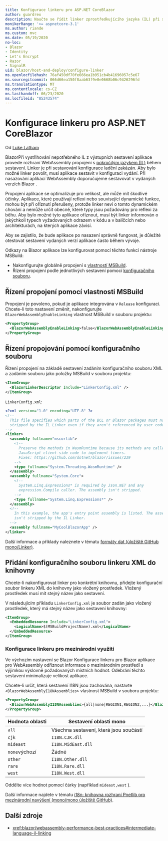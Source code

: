 ```yaml
---
title: Konfigurace linkeru pro ASP.NET CoreBlazor
author: guardrex
description: Naučte se řídit linker zprostředkujícího jazyka (IL) při sestavování Blazor aplikace.
monikerRange: '>= aspnetcore-3.1'
ms.author: riande
ms.custom: mvc
ms.date: 05/19/2020
no-loc:
- Blazor
- Identity
- Let's Encrypt
- Razor
- SignalR
uid: blazor/host-and-deploy/configure-linker
ms.openlocfilehash: 76af450df70fe666ea1b951cb4b41696057c5e67
ms.sourcegitcommit: 066d66ea150f8aab63f9e0e0668b06c9426296fd
ms.translationtype: MT
ms.contentlocale: cs-CZ
ms.lasthandoff: 06/23/2020
ms.locfileid: "85243574"
---
```

# <a name="configure-the-linker-for-aspnet-core-blazor"></a>Konfigurace linkeru pro ASP.NET CoreBlazor

Od [Luke Latham](https://github.com/guardrex)

BlazorPři vystřihování nepotřebného IL z výstupních sestavení aplikace provede rozhraní WebAssembly propojení s [pokročilým jazykem (IL)](/dotnet/standard/managed-code#intermediate-language--execution) během sestavení. Linker je při sestavování konfigurace ladění zakázán. Aby bylo možné linker povolit, musí aplikace sestavit v konfiguraci vydání. Při nasazování aplikací WebAssembly doporučujeme sestavovat v vydaných verzích Blazor . 

Propojení aplikace se optimalizuje pro velikost, ale může mít škodlivé účinky. Aplikace, které používají reflexi nebo související dynamické funkce, mohou být při oříznutí přerušeny, protože linker neví o tomto dynamickém chování a nemůže určit obecně, které typy jsou požadovány pro reflexi za běhu. Aby bylo možné tyto aplikace oříznout, musí být linker informován o jakýchkoli typech vyžadovaných odrazem v kódu a v balíčcích nebo architekturách, na kterých aplikace závisí. 

Aby se zajistilo, že bude aplikace po nasazení správně fungovat, je důležité otestovat sestavení vydaných verzí aplikace často během vývoje.

Odkazy na Blazor aplikace lze konfigurovat pomocí těchto funkcí nástroje MSBuild:

* Nakonfigurujte globálně propojení s [vlastností MSBuild](#control-linking-with-an-msbuild-property).
* Řízení propojení podle jednotlivých sestavení pomocí [konfiguračního souboru](#control-linking-with-a-configuration-file).

## <a name="control-linking-with-an-msbuild-property"></a>Řízení propojení pomocí vlastnosti MSBuild

Propojení je povoleno, pokud je aplikace integrována v `Release` konfiguraci. Chcete-li toto nastavení změnit, nakonfigurujte `BlazorWebAssemblyEnableLinking` vlastnost MSBuild v souboru projektu:

```xml
<PropertyGroup>
  <BlazorWebAssemblyEnableLinking>false</BlazorWebAssemblyEnableLinking>
</PropertyGroup>
```

## <a name="control-linking-with-a-configuration-file"></a>Řízení propojování pomocí konfiguračního souboru

Řízení propojení na základě sestavení zadáním konfiguračního souboru XML a zadáním souboru jako položky MSBuild v souboru projektu:

```xml
<ItemGroup>
  <BlazorLinkerDescriptor Include="LinkerConfig.xml" />
</ItemGroup>
```

`LinkerConfig.xml`:

```xml
<?xml version="1.0" encoding="UTF-8" ?>
<!--
  This file specifies which parts of the BCL or Blazor packages must not be
  stripped by the IL Linker even if they aren't referenced by user code.
-->
<linker>
  <assembly fullname="mscorlib">
    <!--
      Preserve the methods in WasmRuntime because its methods are called by 
      JavaScript client-side code to implement timers.
      Fixes: https://github.com/dotnet/blazor/issues/239
    -->
    <type fullname="System.Threading.WasmRuntime" />
  </assembly>
  <assembly fullname="System.Core">
    <!--
      System.Linq.Expressions* is required by Json.NET and any 
      expression.Compile caller. The assembly isn't stripped.
    -->
    <type fullname="System.Linq.Expressions*" />
  </assembly>
  <!--
    In this example, the app's entry point assembly is listed. The assembly
    isn't stripped by the IL Linker.
  -->
  <assembly fullname="MyCoolBlazorApp" />
</linker>
```

Další informace a příklady naleznete v tématu [formáty dat (úložiště GitHub mono/Linker)](https://github.com/mono/linker/blob/master/docs/data-formats.md).

## <a name="add-an-xml-linker-configuration-file-to-a-library"></a>Přidání konfiguračního souboru linkeru XML do knihovny

Chcete-li nakonfigurovat linker pro konkrétní knihovnu, přidejte konfigurační soubor linkeru XML do knihovny jako vložený prostředek. Vložený prostředek musí mít stejný název jako sestavení.

V následujícím příkladu `LinkerConfig.xml` je soubor zadán jako vložený prostředek, který má stejný název jako sestavení knihovny:

```xml
<ItemGroup>
  <EmbeddedResource Include="LinkerConfig.xml">
    <LogicalName>$(MSBuildProjectName).xml</LogicalName>
  </EmbeddedResource>
</ItemGroup>
```

### <a name="configure-the-linker-for-internationalization"></a>Konfigurace linkeru pro mezinárodní využití

Ve výchozím nastavení se Blazor Konfigurace linkeru pro Blazor aplikace pro WebAssembly odříznout informace o mezinárodním prostředí s výjimkou výslovně požadovaných místních hodnot. Odebrání těchto sestavení minimalizuje velikost aplikace.

Chcete-li určit, která sestavení I18N jsou zachována, nastavte `<BlazorWebAssemblyI18NAssemblies>` vlastnost MSBuild v souboru projektu:

```xml
<PropertyGroup>
  <BlazorWebAssemblyI18NAssemblies>{all|none|REGION1,REGION2,...}</BlazorWebAssemblyI18NAssemblies>
</PropertyGroup>
```

| Hodnota oblasti     | Sestavení oblasti mono    |
| ---------------- | ----------------------- |
| `all`            | Všechna sestavení, která jsou součástí |
| `cjk`            | `I18N.CJK.dll`          |
| `mideast`        | `I18N.MidEast.dll`      |
| `none`výchozí | Žádné                    |
| `other`          | `I18N.Other.dll`        |
| `rare`           | `I18N.Rare.dll`         |
| `west`           | `I18N.West.dll`         |

Oddělte více hodnot pomocí čárky (například `mideast,west` ).

Další informace najdete v tématu [i18n: knihovna rozhraní Pnetlib pro mezinárodní navýšení (mono/mono úložiště GitHub)](https://github.com/mono/mono/tree/master/mcs/class/I18N).

## <a name="additional-resources"></a>Další zdroje

* <xref:blazor/webassembly-performance-best-practices#intermediate-language-il-linking>
